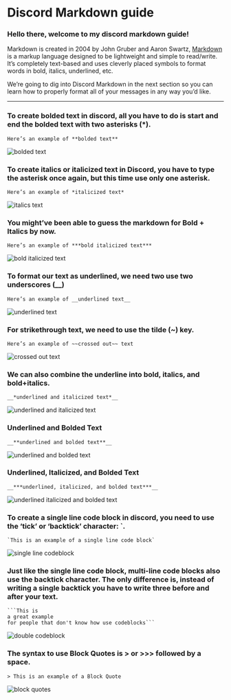 # Discord Markdown guide

### Hello there, welcome to my discord markdown guide!

Markdown is created in 2004 by John Gruber and Aaron Swartz, [Markdown](https://en.wikipedia.org/wiki/Markdown) is a markup language designed to be lightweight and simple to read/write. It’s completely text-based and uses cleverly placed symbols to format words in bold, italics, underlined, etc.

We’re going to dig into Discord Markdown in the next section so you can learn how to properly format all of your messages in any way you’d like.

---

### To create bolded text in discord, all you have to do is start and end the bolded text with two asterisks (*).

```
Here’s an example of **bolded text**
```
![bolded text](https://cdn.discordapp.com/attachments/799115386552582184/799119631746859038/unknown.png)


### To create italics or italicized text in Discord, you have to type the asterisk once again, but this time use only one asterisk.

```
Here’s an example of *italicized text*
```
![italics text](https://cdn.discordapp.com/attachments/799115386552582184/799123321702449212/unknown.png)


### You might’ve been able to guess the markdown for Bold + Italics by now.

```
Here’s an example of ***bold italicized text***
```
![bold italicized text](https://cdn.discordapp.com/attachments/799115386552582184/799124589161873418/unknown.png)

### To format our text as underlined, we need two use two underscores (__)

```
Here’s an example of __underlined text__
```
![underlined text](https://cdn.discordapp.com/attachments/799115386552582184/799126080526352384/unknown.png)

### For strikethrough text, we need to use the tilde (~) key.

```
Here’s an example of ~~crossed out~~ text
```
![crossed out text](https://cdn.discordapp.com/attachments/799115386552582184/799127372414582784/unknown.png)

### We can also combine the underline into bold, italics, and bold+italics.

```
__*underlined and italicized text*__
```
![underlined and italicized text](https://cdn.discordapp.com/attachments/799115386552582184/799128280409833492/unknown.png)

### Underlined and Bolded Text

```
__**underlined and bolded text**__
```
![underlined and bolded text](https://cdn.discordapp.com/attachments/799115386552582184/799129303471882280/unknown.png)

### Underlined, Italicized, and Bolded Text

```
__***underlined, italicized, and bolded text***__
```
![underlined italicized and bolded text](https://cdn.discordapp.com/attachments/799115386552582184/800104315121434634/unknown.png)

### To create a single line code block in discord, you need to use the ‘tick’ or ‘backtick’ character: `.

```
`This is an example of a single line code block`
```
![single line codeblock](https://cdn.discordapp.com/attachments/799115386552582184/799130788217225226/unknown.png)

### Just like the single line code block, multi-line code blocks also use the backtick character. The only difference is, instead of writing a single backtick you have to write three before and after your text.

```
```This is
a great example
for people that don't know how use codeblocks```
```
![double codeblock](https://cdn.discordapp.com/attachments/799115386552582184/799133087958171648/unknown.png)

### The syntax to use Block Quotes is > or >>> followed by a space.

```
> This is an example of a Block Quote
```
![block quotes](https://cdn.discordapp.com/attachments/799115386552582184/799135278744731668/unknown.png)
